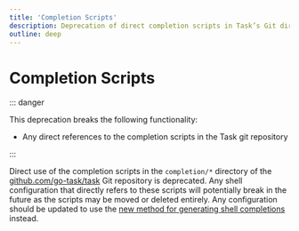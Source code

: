 ```yaml
---
title: 'Completion Scripts'
description: Deprecation of direct completion scripts in Task’s Git directory
outline: deep
---
```


# Completion Scripts

::: danger

This deprecation breaks the following functionality:

- Any direct references to the completion scripts in the Task git repository

:::

Direct use of the completion scripts in the `completion/*` directory of the
[github.com/go-task/task][task] Git repository is deprecated. Any shell
configuration that directly refers to these scripts will potentially break in
the future as the scripts may be moved or deleted entirely. Any configuration
should be updated to use the [new method for generating shell
completions][completions] instead.

[completions]: /installation#setup-completions
[task]: https://github.com/go-task/task
